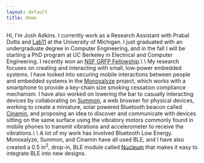 ```yaml
---
layout: default
title: Home
---
```


Hi, I'm Josh Adkins. I currently work as a Research Assistant with 
Prabal Dutta and [Lab11](http://lab11.eecs.umich.edu) at the 
University of Michigan. I just graduated with an undergraduate
degree in Computer Engineering, and in the fall I will be starting
a PhD program at UC Berkeley in Electrical and Computer Engineering. I
recently won an [NSF GRFP Fellowship](https://www.nsfgrfp.org).\\
\\
My research focuses on creating and interacting with small, low-power
embedded systems. I have looked into securing mobile interactions between people
and embedded systems in the [Monoxalyze](http://github.com/lab11/monoxalyze) project, 
which works with a smartphone 
to provide a key-chain size smoking cessation compliance mechanism. I have
also worked on lowering the bar to casually interacting devices by collaborating
on [Summon](http://github.com/lab11/summon), 
a web browser for physical devices, working to create
a miniature, solar powered Bluetooth beacon called [Cinamin](http://github.com/lab11/cinamin-beacon), 
and proposing
an idea to discover and communicate with devices sitting on the same surface
using the vibratory motors commonly found in mobile phones to transmit vibrations
and accelerometer to receive the vibrations.\\
\\
A lot of my work has involved Bluetooth Low Energy. Monoxalyze, Summon, and 
Cinamin
have all used BLE, and I have also created a 0.5 in<sup>2</sup>, drop-in, 
BLE module called 
[Nucleum](http://github.com/lab11/nucleum) that makes it easy to integrate
BLE into new designs.

